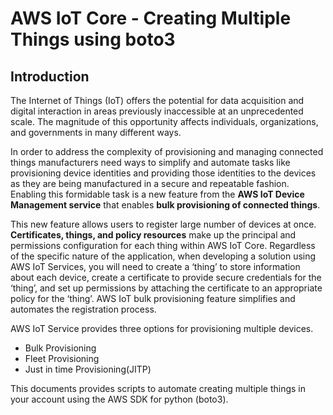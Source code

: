 # AWS IoT Core - Creating Multiple Things using boto3

## Introduction 

The Internet of Things (IoT) offers the potential for data acquisition and digital interaction in areas previously inaccessible at an unprecedented scale. The magnitude of this opportunity affects individuals, organizations, and governments in many different ways. 

In order to address the complexity of provisioning and managing connected things manufacturers need ways to simplify and automate tasks like provisioning device identities and providing those identities to the devices as they are being manufactured in a secure and repeatable fashion. Enabling this formidable task is a new feature from the **AWS IoT Device Management service** that enables **bulk provisioning of connected things**.

This new feature allows users to register large number of devices at once. **Certificates, things, and policy resources** make up the principal and permissions configuration for each thing within AWS IoT Core. Regardless of the specific nature of the application, when developing a solution using AWS IoT Services, you will need to create a ‘thing’ to store information about each device, create a certificate to provide secure credentials for the ‘thing’, and set up permissions by attaching the certificate to an appropriate policy for the ‘thing’. AWS IoT bulk provisioning feature simplifies and automates the registration process.

AWS IoT Service provides three options for provisioning multiple devices.

- Bulk Provisioning
- Fleet Provisioning
- Just in time Provisioning(JITP)

This documents provides scripts to automate creating multiple things in your account using the AWS SDK for python (boto3).

